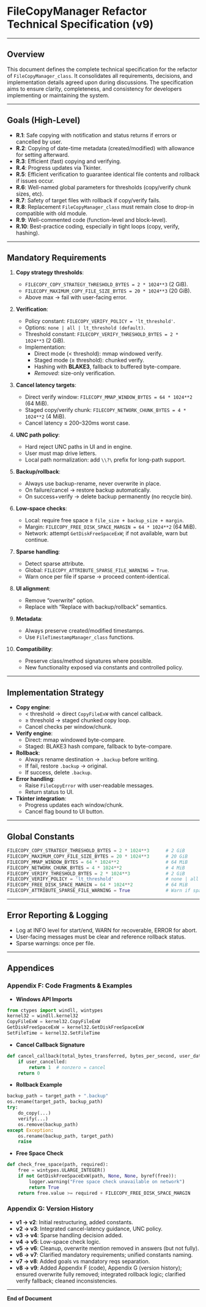 # FileCopyManager Refactor Technical Specification (v9)

---

## Overview
This document defines the complete technical specification for the refactor of `FileCopyManager_class`. It consolidates all requirements, decisions, and implementation details agreed upon during discussions. The specification aims to ensure clarity, completeness, and consistency for developers implementing or maintaining the system.

---

## Goals (High-Level)
- **R.1**: Safe copying with notification and status returns if errors or cancelled by user.
- **R.2**: Copying of date-time metadata (created/modified) with allowance for setting afterward.
- **R.3**: Efficient (fast) copying and verifying.
- **R.4**: Progress updates via Tkinter.
- **R.5**: Efficient verification to guarantee identical file contents and rollback if issues occur.
- **R.6**: Well-named global parameters for thresholds (copy/verify chunk sizes, etc).
- **R.7**: Safety of target files with rollback if copy/verify fails.
- **R.8**: Replacement `FileCopyManager_class` must remain close to drop-in compatible with old module.
- **R.9**: Well-commented code (function-level and block-level).
- **R.10**: Best-practice coding, especially in tight loops (copy, verify, hashing).

---

## Mandatory Requirements
1. **Copy strategy thresholds**:
   - `FILECOPY_COPY_STRATEGY_THRESHOLD_BYTES = 2 * 1024**3` (2 GiB).
   - `FILECOPY_MAXIMUM_COPY_FILE_SIZE_BYTES = 20 * 1024**3` (20 GiB).
   - Above max → fail with user-facing error.

2. **Verification**:
   - Policy constant: `FILECOPY_VERIFY_POLICY = 'lt_threshold'`.
   - Options: `none | all | lt_threshold (default)`.
   - Threshold constant: `FILECOPY_VERIFY_THRESHOLD_BYTES = 2 * 1024**3` (2 GiB).
   - Implementation:
     - Direct mode (< threshold): mmap windowed verify.
     - Staged mode (≥ threshold): chunked verify.
     - Hashing with **BLAKE3**, fallback to buffered byte-compare.
     - *Removed*: size-only verification.

3. **Cancel latency targets**:
   - Direct verify window: `FILECOPY_MMAP_WINDOW_BYTES = 64 * 1024**2` (64 MiB).
   - Staged copy/verify chunk: `FILECOPY_NETWORK_CHUNK_BYTES = 4 * 1024**2` (4 MiB).
   - Cancel latency ≤ 200–320ms worst case.

4. **UNC path policy**:
   - Hard reject UNC paths in UI and in engine.
   - User must map drive letters.
   - Local path normalization: add `\\?\` prefix for long-path support.

5. **Backup/rollback**:
   - Always use backup-rename, never overwrite in place.
   - On failure/cancel → restore backup automatically.
   - On success+verify → delete backup permanently (no recycle bin).

6. **Low-space checks**:
   - Local: require free space ≥ `file_size + backup_size + margin`.
   - Margin: `FILECOPY_FREE_DISK_SPACE_MARGIN = 64 * 1024**2` (64 MiB).
   - Network: attempt `GetDiskFreeSpaceExW`; if not available, warn but continue.

7. **Sparse handling**:
   - Detect sparse attribute.
   - Global: `FILECOPY_ATTRIBUTE_SPARSE_FILE_WARNING = True`.
   - Warn once per file if sparse → proceed content-identical.

8. **UI alignment**:
   - Remove “overwrite” option.
   - Replace with “Replace with backup/rollback” semantics.

9. **Metadata**:
   - Always preserve created/modified timestamps.
   - Use `FileTimestampManager_class` functions.

10. **Compatibility**:
    - Preserve class/method signatures where possible.
    - New functionality exposed via constants and controlled policy.

---

## Implementation Strategy
- **Copy engine**:
  - < threshold → direct `CopyFileExW` with cancel callback.
  - ≥ threshold → staged chunked copy loop.
  - Cancel checks per window/chunk.
- **Verify engine**:
  - Direct: mmap windowed byte-compare.
  - Staged: BLAKE3 hash compare, fallback to byte-compare.
- **Rollback**:
  - Always rename destination → `.backup` before writing.
  - If fail, restore `.backup` → original.
  - If success, delete `.backup`.
- **Error handling**:
  - Raise `FileCopyError` with user-readable messages.
  - Return status to UI.
- **Tkinter integration**:
  - Progress updates each window/chunk.
  - Cancel flag bound to UI button.

---

## Global Constants
```python
FILECOPY_COPY_STRATEGY_THRESHOLD_BYTES = 2 * 1024**3      # 2 GiB
FILECOPY_MAXIMUM_COPY_FILE_SIZE_BYTES = 20 * 1024**3      # 20 GiB
FILECOPY_MMAP_WINDOW_BYTES = 64 * 1024**2                 # 64 MiB
FILECOPY_NETWORK_CHUNK_BYTES = 4 * 1024**2                # 4 MiB
FILECOPY_VERIFY_THRESHOLD_BYTES = 2 * 1024**3             # 2 GiB
FILECOPY_VERIFY_POLICY = 'lt_threshold'                   # none | all | lt_threshold (default)
FILECOPY_FREE_DISK_SPACE_MARGIN = 64 * 1024**2            # 64 MiB
FILECOPY_ATTRIBUTE_SPARSE_FILE_WARNING = True             # Warn if sparse detected
```

---

## Error Reporting & Logging
- Log at INFO level for start/end, WARN for recoverable, ERROR for abort.
- User-facing messages must be clear and reference rollback status.
- Sparse warnings: once per file.

---

## Appendices

### Appendix F: Code Fragments & Examples
- **Windows API Imports**
```python
from ctypes import windll, wintypes
kernel32 = windll.kernel32
CopyFileExW = kernel32.CopyFileExW
GetDiskFreeSpaceExW = kernel32.GetDiskFreeSpaceExW
SetFileTime = kernel32.SetFileTime
```

- **Cancel Callback Signature**
```python
def cancel_callback(total_bytes_transferred, bytes_per_second, user_data):
    if user_cancelled:
        return 1  # nonzero = cancel
    return 0
```

- **Rollback Example**
```python
backup_path = target_path + ".backup"
os.rename(target_path, backup_path)
try:
    do_copy(...)
    verify(...)
    os.remove(backup_path)
except Exception:
    os.rename(backup_path, target_path)
    raise
```

- **Free Space Check**
```python
def check_free_space(path, required):
    free = wintypes.ULARGE_INTEGER()
    if not GetDiskFreeSpaceExW(path, None, None, byref(free)):
        logger.warning("Free space check unavailable on network")
        return True
    return free.value >= required + FILECOPY_FREE_DISK_SPACE_MARGIN
```

### Appendix G: Version History
- **v1 → v2**: Initial restructuring, added constants.
- **v2 → v3**: Integrated cancel-latency guidance, UNC policy.
- **v3 → v4**: Sparse handling decision added.
- **v4 → v5**: Low-space check logic.
- **v5 → v6**: Cleanup, overwrite mention removed in answers (but not fully).
- **v6 → v7**: Clarified mandatory requirements; unified constants naming.
- **v7 → v8**: Added goals vs mandatory reqs separation.
- **v8 → v9**: Added Appendix F (code), Appendix G (version history); ensured overwrite fully removed; integrated rollback logic; clarified verify fallback; cleaned inconsistencies.

---

**End of Document**

